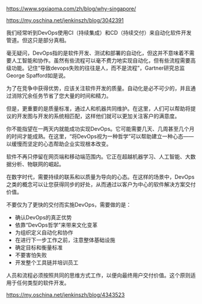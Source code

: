 


https://www.sgxiaoma.com/zh/blog/why-singapore/

https://my.oschina.net/jenkinszh/blog/3042391


我们经常听到DevOps使用CI（持续集成）和CD（持续交付）来自动化软件开发管道。但这只是部分真相。

毫无疑问，DevOps指的是软件开发、测试和部署的自动化，但这并不意味着不需要人工智能和协作。虽然有些流程可以毫不费力地实现自动化，但有些流程需要高级功能。记住“导致devops失败的往往是人，而不是流程”，Gartner研究总监George Spafford如是说。

为了在竞争中获得优势，应该关注软件开发的质量。自动化是必不可少的，并且通过消除冗余任务节省了您大量的时间和精力。

但是，更重要的是质量标准，通过人和机器共同维护。在这里，人们可以帮助将提议的开发图与开发的系统相匹配，这样他们就可以更加关注客户的满意度。


你不能指望在一两天内就能成功实现DevOps。它可能需要几天、几周甚至几个月的时间才能成熟。在这里，“将DevOps视为一种哲学”可以帮助建立一种心态——以缓慢而坚定的心态帮助企业实现根本改变。

 

软件不再只停留在网页端和移动端范围内。它正在超越机器学习、人工智能、大数据分析、物联网的崛起。

 

在数字时代，需要持续的联系和以质量为导向的心态。在这样的场景中，DevOps之类的概念可以让您获得同步的好处，从而通过以客户为中心的软件解决方案交付价值。

 

不要仅为了更快的交付而实施DevOps，需要做的是：
+ 确认DevOps的真正优势
+ 依靠“DevOps哲学”来带来文化变革
+ 为组织定义自动化和协作
+ 在进行下一步工作之前，注意整体基础设施
+ 确定目标和衡量标准
+ 不要害怕失败
+ 开发整个工具链并培训员工
 

人员和流程必须按照共同的思维方式工作，以便向最终用户交付价值。这个原则适用于任何类型的软件开发。



https://my.oschina.net/jenkinszh/blog/4343523


